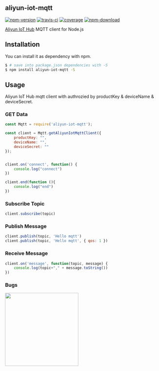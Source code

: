 ## aliyun-iot-mqtt

[![npm-version](https://img.shields.io/npm/v/aliyun-iot-mqtt.svg)](https://npmjs.org/package/aliyun-iot-mqtt)
[![travis-ci](https://travis-ci.org/xihu-fm/aliyun-iot-mqtt.svg?branch=master)](https://travis-ci.org/xihu-fm/aliyun-iot-mqtt)
[![coverage](https://coveralls.io/repos/github/xihu-fm/aliyun-iot-mqtt/badge.svg?branch=master)](https://coveralls.io/github/xihu-fm/aliyun-iot-mqtt?branch=master)
[![npm-download](https://img.shields.io/npm/dm/aliyun-iot-mqtt.svg)](https://npmjs.org/package/aliyun-iot-mqtt)

[Aliyun IoT Hub](https://www.aliyun.com/product/iot) MQTT client for Node.js


## Installation

You can install it as dependency with npm.

```sh
$ # save into package.json dependencies with -S
$ npm install aliyun-iot-mqtt -S
```

## Usage

Aliyun IoT Hub mqtt client with authrozied by productKey & deviceName & deviceSecret.


### GET Data 

```js
const Mqtt = require('aliyun-iot-mqtt');

const client = Mqtt.getAliyunIotMqttClient({
    productKey: "",
    deviceName: "",
    deviceSecret: ""
});


client.on('connect', function() {
    console.log("connect")
})

client.end(function (){
    console.log("end")
})

```

### Subscribe Topic 

```js
client.subscribe(topic)

```
### Publish Message 

```js
client.publish(topic, 'Hello mqtt')
client.publish(topic, 'Hello mqtt', { qos: 1 })

```

### Receive Message 

```js
client.on('message', function(topic, message) {
    console.log(topic+"," + message.toString())
})

```

### Bugs

<img src='https://raw.githubusercontent.com/wongxming/dtalkNodejs/master/wongxming.jpg' width="240" height="240" />